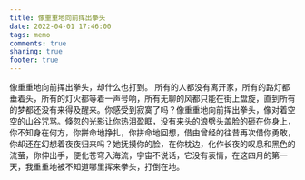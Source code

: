```yaml
---
title: 像重重地向前挥出拳头
date: 2022-04-01 17:46:00
tags: memo
comments: true
sharing: true
footer: true
---
```

像重重地向前挥出拳头，却什么也打到。
所有的人都没有离开家，所有的路灯都垂着头，所有的灯火都等着一声号响，所有无聊的风都只能在街上盘旋，直到所有的梦都还没有来得及醒来。你感受到寂寞了吗？像重重地向前挥出拳头，像对着空空的山谷咒骂。倏忽的光影让你热泪盈眶，没有来头的浪劈头盖脸的砸在你身上，你不知身在何方，你拼命地挣扎，你拼命地回想，借由曾经的往昔再次借你勇敢，你却还在幻想着夜夜归来吗？她抚摸你的脸，在你枕边，化作长夜的叹息和黑色的流萤，你伸出手，便化苍穹入海流，宇宙不说话，它没有表情，在这四月的第一天，我重重地被不知道哪里挥来拳头，打倒在地。